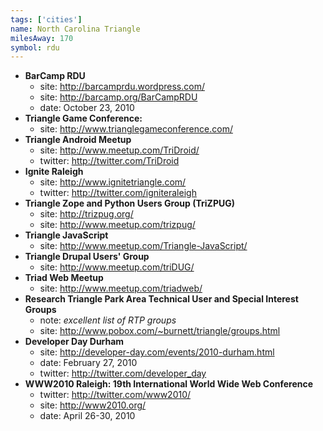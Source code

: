 ```yaml
---
tags: ['cities']
name: North Carolina Triangle 
milesAway: 170
symbol: rdu
---
```


* **BarCamp RDU**
  * site: <http://barcamprdu.wordpress.com/>
  * site: <http://barcamp.org/BarCampRDU>
  * date: October 23, 2010
* **Triangle Game Conference:**
  * site: <http://www.trianglegameconference.com/>
* **Triangle Android Meetup**
  * site: <http://www.meetup.com/TriDroid/>
  * twitter: <http://twitter.com/TriDroid>
* **Ignite Raleigh**
  * site: <http://www.ignitetriangle.com/>
  * twitter: <http://twitter.com/igniteraleigh>
* **Triangle Zope and Python Users Group (TriZPUG)**
  * site: <http://trizpug.org/>
  * site: <http://www.meetup.com/trizpug/>
* **Triangle JavaScript**
  * site: <http://www.meetup.com/Triangle-JavaScript/>
* **Triangle Drupal Users' Group**
  * site: <http://www.meetup.com/triDUG/>
* **Triad Web Meetup**
  * site: <http://www.meetup.com/triadweb/>
* **Research Triangle Park Area Technical User and Special Interest Groups**
  * note: _excellent list of RTP groups_
  * site: <http://www.pobox.com/~burnett/triangle/groups.html>
* **Developer Day Durham**
  * site: <http://developer-day.com/events/2010-durham.html>
  * date: February 27, 2010
  * twitter: http://twitter.com/developer_day
* **WWW2010 Raleigh: 19th International World Wide Web Conference**
  * twitter: <http://twitter.com/www2010/>
  * site: <http://www2010.org/>
  * date: April 26-30, 2010
